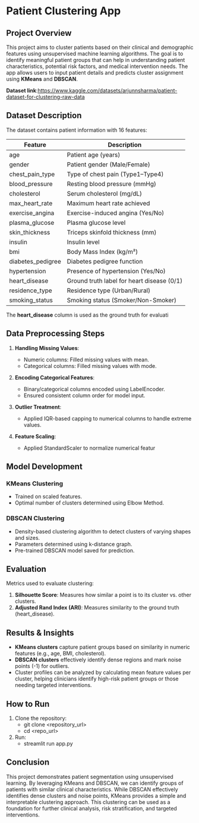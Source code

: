 # Patient Clustering App

## Project Overview
This project aims to cluster patients based on their clinical and demographic features using unsupervised machine learning algorithms. The goal is to identify meaningful patient groups that can help in understanding patient characteristics, potential risk factors, and medical intervention needs. The app allows users to input patient details and predicts cluster assignment using **KMeans** and **DBSCAN**.

**Dataset link**:https://www.kaggle.com/datasets/arjunnsharma/patient-dataset-for-clustering-raw-data

## Dataset Description
The dataset contains patient information with 16 features:

| Feature | Description |
|---------|-------------|
| age | Patient age (years) |
| gender | Patient gender (Male/Female) |
| chest_pain_type | Type of chest pain (Type1–Type4) |
| blood_pressure | Resting blood pressure (mmHg) |
| cholesterol | Serum cholesterol (mg/dL) |
| max_heart_rate | Maximum heart rate achieved |
| exercise_angina | Exercise-induced angina (Yes/No) |
| plasma_glucose | Plasma glucose level |
| skin_thickness | Triceps skinfold thickness (mm) |
| insulin | Insulin level |
| bmi | Body Mass Index (kg/m²) |
| diabetes_pedigree | Diabetes pedigree function |
| hypertension | Presence of hypertension (Yes/No) |
| heart_disease | Ground truth label for heart disease (0/1) |
| residence_type | Residence type (Urban/Rural) |
| smoking_status | Smoking status (Smoker/Non-Smoker) |

The **heart_disease** column is used as the ground truth for evaluati

## Data Preprocessing Steps
1. **Handling Missing Values**:
   - Numeric columns: Filled missing values with mean.
   - Categorical columns: Filled missing values with mode.

2. **Encoding Categorical Features**:
   - Binary/categorical columns encoded using LabelEncoder.
   - Ensured consistent column order for model input.

3. **Outlier Treatment**:
   - Applied IQR-based capping to numerical columns to handle extreme values.

4. **Feature Scaling**:
   - Applied StandardScaler to normalize numerical featur

## Model Development
### KMeans Clustering
- Trained on scaled features.
- Optimal number of clusters determined using Elbow Method.

### DBSCAN Clustering
- Density-based clustering algorithm to detect clusters of varying shapes and sizes.
- Parameters determined using k-distance graph.
- Pre-trained DBSCAN model saved for prediction.

## Evaluation
Metrics used to evaluate clustering:

1. **Silhouette Score**: Measures how similar a point is to its cluster vs. other clusters.  
2. **Adjusted Rand Index (ARI)**: Measures similarity to the ground truth (heart_disease).


## Results & Insights
- **KMeans clusters** capture patient groups based on similarity in numeric features (e.g., age, BMI, cholesterol).  
- **DBSCAN clusters** effectively identify dense regions and mark noise points (-1) for outliers.  
- Cluster profiles can be analyzed by calculating mean feature values per cluster, helping clinicians identify high-risk patient groups or those needing targeted interventions.

## How to Run
1. Clone the repository:
   - git clone <repository_url>
   - cd <repo_url>
2. Run:
   - streamlit run app.py

## Conclusion
This project demonstrates patient segmentation using unsupervised learning. By leveraging KMeans and DBSCAN, we can identify groups of patients with similar clinical characteristics. While DBSCAN 
effectively identifies dense clusters and noise points, KMeans provides a simple and interpretable clustering approach. This clustering can be used as a foundation for further clinical analysis, 
risk stratification, and targeted interventions.

